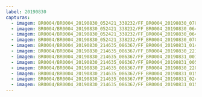 ```yaml
---
label: 20190830
capturas:
  - imagem: BR0004/BR0004_20190830_052421_338232/FF_BR0004_20190830_070948_496_0129024.fits_maxpixel.jpg
  - imagem: BR0004/BR0004_20190830_052421_338232/FF_BR0004_20190830_064300_980_0093184.fits_maxpixel.jpg
  - imagem: BR0004/BR0004_20190830_052421_338232/FF_BR0004_20190830_064808_328_0100096.fits_maxpixel.jpg
  - imagem: BR0004/BR0004_20190830_052421_338232/FF_BR0004_20190830_070936_816_0128768.fits_maxpixel.jpg
  - imagem: BR0004/BR0004_20190830_214635_086367/FF_BR0004_20190831_014026_855_0376320.fits_maxpixel.jpg
  - imagem: BR0004/BR0004_20190830_214635_086367/FF_BR0004_20190830_221230_298_0040192.fits_maxpixel.jpg
  - imagem: BR0004/BR0004_20190830_214635_086367/FF_BR0004_20190831_001227_849_0233728.fits_maxpixel.jpg
  - imagem: BR0004/BR0004_20190830_214635_086367/FF_BR0004_20190831_005013_107_0295168.fits_maxpixel.jpg
  - imagem: BR0004/BR0004_20190830_214635_086367/FF_BR0004_20190830_220447_899_0027648.fits_maxpixel.jpg
  - imagem: BR0004/BR0004_20190830_214635_086367/FF_BR0004_20190831_015401_110_0398336.fits_maxpixel.jpg
  - imagem: BR0004/BR0004_20190830_214635_086367/FF_BR0004_20190831_024542_164_0481536.fits_maxpixel.jpg
  - imagem: BR0004/BR0004_20190830_214635_086367/FF_BR0004_20190831_015410_377_0398592.fits_maxpixel.jpg
---
```

